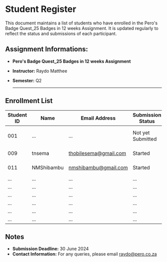 # Student Register

This document maintains a list of students who have enrolled in the Pero's Badge Quest_25 Badges in 12 weeks Assignment. It is updated regularly to reflect the status and submissions of each participant.

## Assignment Informations:

- **Pero's Badge Quest_25 Badges in 12 weeks Assignment**
- **Instructor:** Raydo Matthee
- **Semester:** Q2

  ---

## Enrollment List

| Student ID | Name                | Email Address             | Submission Status | Project Link                                   |
|------------|---------------------|---------------------------|-------------------|------------------------------------------------|
| 001        | ...                 | ...                       | Not yet Submitted | [Link to GitHub repo](https://github.com)      |
| 009        | tnsema              | thobilesema@gmail.com     | Started           | [Thobile Credly](https://www.credly.com/users/thobile-sema) |
| 011        | NMShibambu          | nmshibambu@gmail.com      | Started           | [Nicholas Credly](https://www.credly.com/users/nicholas-shibambu/badges) |
| ...        | ...                 | ...                       | ...               | ...                                            |
| ...        | ...                 | ...                       | ...               | ...                                            |
| ...        | ...                 | ...                       | ...               | ...                                            |
| ...        | ...                 | ...                       | ...               | ...                                            |
| ...        | ...                 | ...                       | ...               | ...                                            |
| ...        | ...                 | ...                       | ...               | ...                                            |

## Notes
- **Submission Deadline:** 30 June 2024
- **Contact Information:** For any queries, please email raydo@pero.co.za

